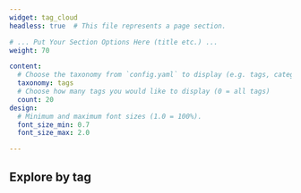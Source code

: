 ```yaml
---
widget: tag_cloud
headless: true  # This file represents a page section.

# ... Put Your Section Options Here (title etc.) ...
weight: 70

content:
  # Choose the taxonomy from `config.yaml` to display (e.g. tags, categories)
  taxonomy: tags
  # Choose how many tags you would like to display (0 = all tags)
  count: 20
design:
  # Minimum and maximum font sizes (1.0 = 100%).
  font_size_min: 0.7
  font_size_max: 2.0

---
```


## Explore by tag

